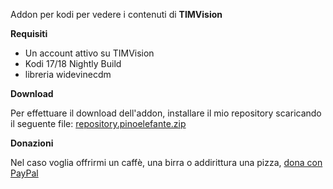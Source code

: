 Addon per kodi per vedere i contenuti di **TIMVision**

**Requisiti**
- Un account attivo su TIMVision
- Kodi 17/18 Nightly Build
- libreria widevinecdm

**Download**

Per effettuare il download dell'addon, installare il mio repository scaricando il seguente file: [repository.pinoelefante.zip](http://pinoelefante.altervista.org/kodi_repo/files/repository.pinoelefante/repository.pinoelefante-1.0.0.zip)

**Donazioni**

Nel caso voglia offrirmi un caffè, una birra o addirittura una pizza, [dona con PayPal](https://www.paypal.com/cgi-bin/webscr?cmd=_donations&business=pino.elefante@hotmail.it&lc=IT&item_name=kodiplugin&item_number=APA&currency_code=EUR&bn=PP-DonationsBF:btn_donate_LG.gif:NonHosted)

